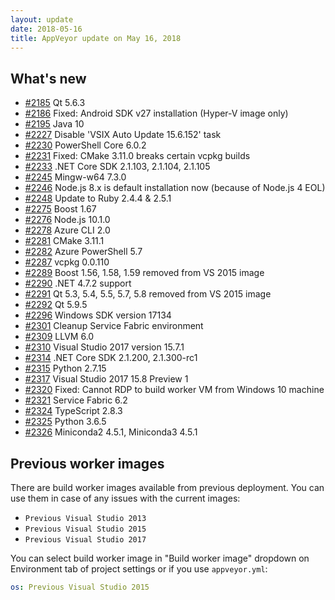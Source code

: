```yaml
---
layout: update
date: 2018-05-16
title: AppVeyor update on May 16, 2018
---
```


## What's new

* [#2185](https://github.com/appveyor/ci/issues/2185) Qt 5.6.3
* [#2186](https://github.com/appveyor/ci/issues/2186) Fixed: Android SDK v27 installation (Hyper-V image only)
* [#2195](https://github.com/appveyor/ci/issues/2195) Java 10
* [#2227](https://github.com/appveyor/ci/issues/2227) Disable 'VSIX Auto Update 15.6.152' task
* [#2230](https://github.com/appveyor/ci/issues/2230) PowerShell Core 6.0.2
* [#2231](https://github.com/appveyor/ci/issues/2231) Fixed: CMake 3.11.0 breaks certain vcpkg builds
* [#2233](https://github.com/appveyor/ci/issues/2233) .NET Core SDK 2.1.103, 2.1.104, 2.1.105
* [#2245](https://github.com/appveyor/ci/issues/2245) Mingw-w64 7.3.0
* [#2246](https://github.com/appveyor/ci/issues/2246) Node.js 8.x is default installation now (because of Node.js 4 EOL)
* [#2248](https://github.com/appveyor/ci/issues/2248) Update to Ruby 2.4.4 & 2.5.1
* [#2275](https://github.com/appveyor/ci/issues/2275) Boost 1.67
* [#2276](https://github.com/appveyor/ci/issues/2276) Node.js 10.1.0
* [#2278](https://github.com/appveyor/ci/issues/2278) Azure CLI 2.0
* [#2281](https://github.com/appveyor/ci/issues/2281) CMake 3.11.1
* [#2282](https://github.com/appveyor/ci/issues/2282) Azure PowerShell 5.7
* [#2287](https://github.com/appveyor/ci/issues/2287) vcpkg 0.0.110
* [#2289](https://github.com/appveyor/ci/issues/2289) Boost 1.56, 1.58, 1.59 removed from VS 2015 image
* [#2290](https://github.com/appveyor/ci/issues/2290) .NET 4.7.2 support
* [#2291](https://github.com/appveyor/ci/issues/2291) Qt 5.3, 5.4, 5.5, 5.7, 5.8 removed from VS 2015 image
* [#2292](https://github.com/appveyor/ci/issues/2292) Qt 5.9.5
* [#2296](https://github.com/appveyor/ci/issues/2296) Windows SDK version 17134
* [#2301](https://github.com/appveyor/ci/issues/2301) Cleanup Service Fabric environment
* [#2309](https://github.com/appveyor/ci/issues/2309) LLVM 6.0
* [#2310](https://github.com/appveyor/ci/issues/2310) Visual Studio 2017 version 15.7.1
* [#2314](https://github.com/appveyor/ci/issues/2314) .NET Core SDK 2.1.200, 2.1.300-rc1
* [#2315](https://github.com/appveyor/ci/issues/2315) Python 2.7.15
* [#2317](https://github.com/appveyor/ci/issues/2317) Visual Studio 2017 15.8 Preview 1
* [#2320](https://github.com/appveyor/ci/issues/2320) Fixed: Cannot RDP to build worker VM from Windows 10 machine
* [#2321](https://github.com/appveyor/ci/issues/2321) Service Fabric 6.2
* [#2324](https://github.com/appveyor/ci/issues/2324) TypeScript 2.8.3
* [#2325](https://github.com/appveyor/ci/issues/2325) Python 3.6.5
* [#2326](https://github.com/appveyor/ci/issues/2326) Miniconda2 4.5.1, Miniconda3 4.5.1

## Previous worker images

There are build worker images available from previous deployment. You can use them in case of any issues with the current images:

* `Previous Visual Studio 2013`
* `Previous Visual Studio 2015`
* `Previous Visual Studio 2017`

You can select build worker image in "Build worker image" dropdown on Environment tab of project settings or if you use `appveyor.yml`:

```yaml
os: Previous Visual Studio 2015
```